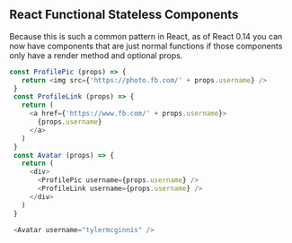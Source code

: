 ## React Functional Stateless Components

Because this is such a common pattern in React, as of React 0.14 you can now have components that are just normal functions if those components only have a render method and optional props.

```js
const ProfilePic (props) => {
   return <img src={'https://photo.fb.com/' + props.username} />
 }
 const ProfileLink (props) => {
   return (
     <a href={'https://www.fb.com/' + props.username}>
       {props.username}
     </a>
   )
 }
 const Avatar (props) => {
   return (
     <div>
       <ProfilePic username={props.username} />
       <ProfileLink username={props.username} />
     </div>
   )
 }

 <Avatar username="tylermcginnis" />
```
